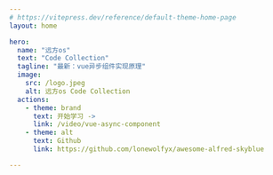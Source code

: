 ```yaml
---
# https://vitepress.dev/reference/default-theme-home-page
layout: home

hero:
  name: "远方os"
  text: "Code Collection"
  tagline: "最新：vue异步组件实现原理"
  image:
    src: /logo.jpeg
    alt: 远方os Code Collection
  actions:
    - theme: brand
      text: 开始学习 ->
      link: /video/vue-async-component
    - theme: alt
      text: Github
      link: https://github.com/lonewolfyx/awesome-alfred-skyblue

---
```

